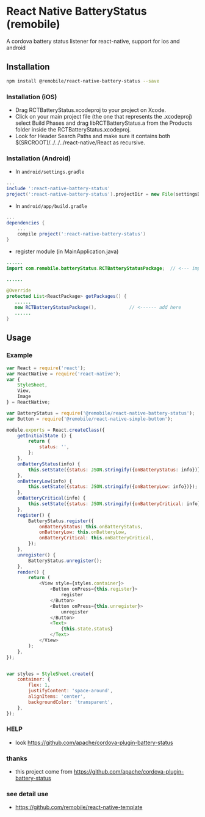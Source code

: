 # React Native BatteryStatus (remobile)
A cordova battery status listener for react-native, support for ios and android

## Installation
```sh
npm install @remobile/react-native-battery-status --save
```
### Installation (iOS)
* Drag RCTBatteryStatus.xcodeproj to your project on Xcode.
* Click on your main project file (the one that represents the .xcodeproj) select Build Phases and drag libRCTBatteryStatus.a from the Products folder inside the RCTBatteryStatus.xcodeproj.
* Look for Header Search Paths and make sure it contains both $(SRCROOT)/../../../react-native/React as recursive.

### Installation (Android)
* In `android/settings.gradle`
```gradle
...
include ':react-native-battery-status'
project(':react-native-battery-status').projectDir = new File(settingsDir, '../node_modules/@remobile/react-native-battery-status/android')
```

* In `android/app/build.gradle`

```gradle
...
dependencies {
    ...
    compile project(':react-native-battery-status')
}
```

* register module (in MainApplication.java)

```java
......
import com.remobile.batteryStatus.RCTBatteryStatusPackage;  // <--- import

......

@Override
protected List<ReactPackage> getPackages() {
   ......
   new RCTBatteryStatusPackage(),            // <------ add here
   ......
}

```

## Usage

### Example
```js
var React = require('react');
var ReactNative = require('react-native');
var {
    StyleSheet,
    View,
    Image
} = ReactNative;

var BatteryStatus = require('@remobile/react-native-battery-status');
var Button = require('@remobile/react-native-simple-button');

module.exports = React.createClass({
    getInitialState () {
        return {
            status: '',
        };
    },
    onBatteryStatus(info) {
        this.setState({status: JSON.stringify({onBatteryStatus: info})});
    },
    onBatteryLow(info) {
        this.setState({status: JSON.stringify({onBatteryLow: info})});
    },
    onBatteryCritical(info) {
        this.setState({status: JSON.stringify({onBatteryCritical: info})});
    },
    register() {
        BatteryStatus.register({
            onBatteryStatus: this.onBatteryStatus,
            onBatteryLow: this.onBatteryLow,
            onBatteryCritical: this.onBatteryCritical,
        });
    },
    unregister() {
        BatteryStatus.unregister();
    },
    render() {
        return (
            <View style={styles.container}>
                <Button onPress={this.register}>
                    register
                </Button>
                <Button onPress={this.unregister}>
                    unregister
                </Button>
                <Text>
                    {this.state.status}
                </Text>
            </View>
        );
    },
});


var styles = StyleSheet.create({
    container: {
        flex: 1,
        justifyContent: 'space-around',
        alignItems: 'center',
        backgroundColor: 'transparent',
    },
});
```

### HELP
* look https://github.com/apache/cordova-plugin-battery-status


### thanks
* this project come from https://github.com/apache/cordova-plugin-battery-status

### see detail use
* https://github.com/remobile/react-native-template
